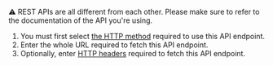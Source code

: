 ⚠️ REST APIs are all different from each other. Please make sure to refer to the documentation of the API you're using.

1. You must first select [the HTTP method](https://developer.mozilla.org/en-US/docs/Web/HTTP/Methods) required to use this API endpoint.
2. Enter the whole URL required to fetch this API endpoint.
3. Optionally, enter [HTTP headers](https://developer.mozilla.org/en-US/docs/Web/HTTP/Headers) required to fetch this API endpoint.
